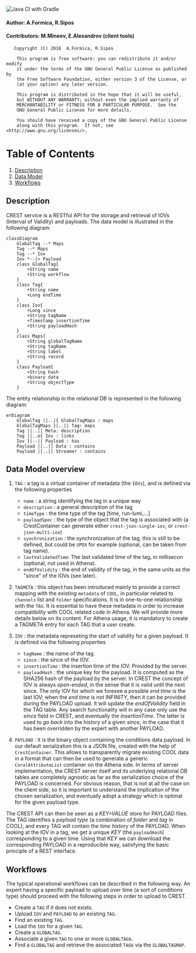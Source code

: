 ![Java CI with Gradle](https://github.com/HSF/Crest/workflows/Java%20CI%20with%20Gradle/badge.svg?event=push)

#### Author: A.Formica, R.Sipos
#### Contributors: M.Mineev, E.Alexandrov (client tools)
```
   Copyright (C) 2016  A.Formica, R.Sipos

    This program is free software: you can redistribute it and/or modify
    it under the terms of the GNU General Public License as published by
    the Free Software Foundation, either version 3 of the License, or
    (at your option) any later version.

    This program is distributed in the hope that it will be useful,
    but WITHOUT ANY WARRANTY; without even the implied warranty of
    MERCHANTABILITY or FITNESS FOR A PARTICULAR PURPOSE.  See the
    GNU General Public License for more details.

    You should have received a copy of the GNU General Public License
    along with this program.  If not, see <http://www.gnu.org/licenses/>.
```
# Table of Contents
1. [Description](#description)
2. [Data Model](#data-model-overview)
1. [Workflows](#workflows)

## Description
CREST service is a RESTful API for the storage and retrieval of IOVs (Interval of Validity) and payloads.
The data model is illustrated in the following diagram:

```mermaid
classDiagram
    GlobalTag --* Maps
    Tag --* Maps
    Tag --* Iov
    Iov *--|> Payload
    class GlobalTag{
        +String name
        +String workflow
    } 
    class Tag{
        +String name
        +Long endTime
    } 
    class Iov{
        +Long since
        +String tagName
        +Timestamp insertionTime
        +String payloadHash
    } 
    class Maps{
        +String globalTagName
        +String tagName
        +String label
        +String record
    } 
    class Payload{
        +String hash
        +binary data
        +String objectType
    } 
```

The entity relationship in the relational DB is represented in the following diagram:

```mermaid
erDiagram
    GlobalTag ||..|{ GlobalTagMaps : maps
    GlobalTagMaps }|..|| Tag: maps
    Tag ||..|| Meta: description
    Tag ||..o{ Iov : links
    Iov }|--|| Payload : has
    Payload ||..|| Data : contains
    Payload ||..|| Streamer : contains 
```
## Data Model overview
1. `TAG` : a tag is a virtual container of metadata (the `IOVs`), and is defined via the following properties
    * `name` : a string identifying the tag in a unique way
    * `description` : a general description of the tag
    * `timeType` :  the time type of the tag [time, run-lumi,...]
    * `payloadSpec` : the type of the object that the tag is associated with (a CrestContainer can generate either `crest-json-single-iov`, or `crest-json-multi-iov`)
    * `synchronization` : the synchronization of the tag, this is still to be defined, but could be `UPDX` for example (optional, can be taken from tag name).
    * `lastValidatedTime`:  The last validated time of the tag, in millisecon (optional, not used in Athena).
    * `endOfValidity` : the end of validity of the tag, in the same units as the "since" of the IOVs (see later).

2. `TAGMETA` : this object has been introduced mainly to provide a correct mapping with the existing `metadata` of `COOL`, in particular related to `channels` list and `folder` specifications. It is in one-to-one relationship with the `TAG`. It is essential to have these metadata in order to increase compatibility with COOL related code in Athena. We will provide more details below on its content. For Athena usage, it is mandatory to create a TAGMETA entry for each TAG that a user create.

2. `IOV` : the metadata represeting the start of validity for a given payload. It is defined via the following properties
    * `tagName` : the name of the tag.
    * `since` : the since of the IOV.
    * `insertionTime` : the insertion time of the IOV. Provided by the server.
    * `payloadHash` : the unique key for the payload. It is computed as the SHA256 hash of the payload by the server.
      In CREST the concept of IOV is always *open-ended*, in the sense that it is valid until the next since. The only IOV for which we foresee a possible *end time* is the last IOV; when the *end time* is not INFINITY, then it can be provided during the PAYLOAD upload. It will update the *endOfValidity* field in the TAG table. Any search functionality will in any case only use the *since* field in CREST, and eventually the *insertionTime*. The latter is used to *go back* into the history of a given *since*, in the case that it has been overridden by the expert with another PAYLOAD.

4. `PAYLOAD` : it is the binary object containing the conditions data payload. In our default serialization this is a JSON file, created with the help of `CrestContainer`. This allows to transparently migrate existing COOL data in a format that can then be used to generate a generic `CoralAttributeList` container on the Athena side. In terms of server implementation, the CREST server itself and its underlying relational DB tables are completely agnostic as far as the serialization choice of the PAYLOAD is concerned. For obvious reason, that is not at all the case on the client side, so it is important to understand the implication of the chosen serialization, and eventually adopt a strategy which is optimal for the given payload type.

The CREST API can then be seen as a *KEY=VALUE* store for PAYLOAD files. The TAG identifies a *payload type* (a combination of *folder* and *tag* in COOL), and every TAG will contain the *time history* of the PAYLOAD. When looking at the IOV in a tag, we get a unique *KEY* (the `payloadHash`) corresponding to a given time. Using that *KEY* we can download the corresponding PAYLOAD in a reproducible way, satisfying the basic principle of a REST interface.

## Workflows
The typical operational workflows can be described in the following way.
An expert having a specific payload to upload over time (a sort of conditions type) should proceed with the following 
steps in order to upload to CREST. 

- Create a `TAG` if it does not exists. 
- Upload `IOV` and `PAYLOAD` to an existing `TAG`. 
- Find an existing `TAG`. 
- Load the `IOV` for a given `TAG`. 
- Create a `GLOBALTAG`. 
- Associate a given `TAG` to one or more `GLOBALTAG`s. 
- Find a `GLOBALTAG` and retrieve the associated `TAG`s via the `GLOBALTAGMAP`.
